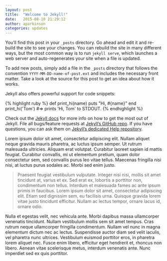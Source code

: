 ```yaml
---
layout: post
title:  "Welcome to Jekyll!"
date:   2015-08-10 21:29:12
author: aparkinson
categories: updates
---
```

You’ll find this post in your `_posts` directory. Go ahead and edit it and re-build the site to see your changes. You can rebuild the site in many different ways, but the most common way is to run `jekyll serve`, which launches a web server and auto-regenerates your site when a file is updated.

To add new posts, simply add a file in the `_posts` directory that follows the convention `YYYY-MM-DD-name-of-post.ext` and includes the necessary front matter. Take a look at the source for this post to get an idea about how it works.

Jekyll also offers powerful support for code snippets:

{% highlight ruby %}
def print_hi(name)
  puts "Hi, #{name}"
end
print_hi('Tom')
#=> prints 'Hi, Tom' to STDOUT.
{% endhighlight %}

Check out the [Jekyll docs][jekyll] for more info on how to get the most out of Jekyll. File all bugs/feature requests at [Jekyll’s GitHub repo][jekyll-gh]. If you have questions, you can ask them on [Jekyll’s dedicated Help repository][jekyll-help].

Lorem ipsum dolor sit amet, consectetur adipiscing elit. Nullam aliquet neque gravida mauris pharetra, ac luctus ipsum semper. Ut rutrum malesuada ultricies. Aliquam erat volutpat. Curabitur laoreet sapien id mattis feugiat. Curabitur convallis, mi ut elementum pretium, quam dolor consectetur sem, sed convallis purus leo vitae tellus. Maecenas fringilla nisi nisi, at luctus purus sodales ac. Morbi sed enim justo.

<blockquote>Praesent feugiat vestibulum vulputate. Integer nisi nisi, mollis sit amet tincidunt at, varius et ex. Sed erat ex, lobortis a porttitor non, condimentum non tellus. Interdum et malesuada fames ac ante ipsum primis in faucibus. Lorem ipsum dolor sit amet, consectetur adipiscing elit. Etiam sed dignissim sem, eu facilisis urna. Quisque gravida lorem vitae justo tincidunt efficitur. Nullam ac lectus tempor, ornare lacus id, ornare odio.</blockquote>

Nulla et egestas velit, nec vehicula ante. Morbi dapibus massa ullamcorper venenatis tincidunt. Nullam vestibulum mollis sem sit amet tempus. Cras rutrum neque ullamcorper fringilla condimentum. Nullam vel nunc in magna elementum dictum nec ac lectus. Suspendisse auctor diam sed velit iaculis, vel pharetra nunc ultrices. Vestibulum euismod porttitor eros, in pharetra lorem aliquet nec. Fusce enim libero, efficitur eget hendrerit et, rhoncus non libero. Aenean vitae scelerisque metus, interdum venenatis ante. Nunc imperdiet sed ex quis porttitor.

[jekyll]:      http://jekyllrb.com
[jekyll-gh]:   https://github.com/jekyll/jekyll
[jekyll-help]: https://github.com/jekyll/jekyll-help
